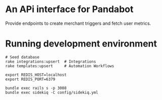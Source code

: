 # An APi interface for Pandabot
Provide endpoints to create merchant triggers and fetch user metrics.

# Running development environment

```
# Seed database
rake integrations:upsert  # Integrations
rake templates:upsert     # Automation Workflows
```


```
export REDIS_HOST=localhost
export REDIS_PORT=6379

bundle exec rails s -p 3008
bundle exec sidekiq -C config/sidekiq.yml
```
